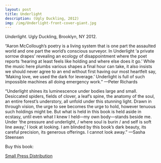 ```yaml
---
layout: post
title: Underlight
description: (Ugly Duckling, 2012)
img: /img/Underlight-front-cover-giant.jpg
---
```



<img class="simple_img" src="{{ site.baseurl }}/img/Underlight-front-cover-giant.jpg" alt="" title="underlight cover image"/>
<div class="col three caption">
	<em>Underlight</em>. Ugly Duckling, Brooklyn, NY 2012. 
</div>

“Aaron McCollough’s poetry is a living system that is one part the assaulted world and one part the world’s conscious surveyor. In Underlight ‘a private sorrow drapes’ revealing an ecology of disappointment where the poet reports ‘hearing at least feels like holding and where else does it go.’ While the music here plumbs various shapes a final hour can take, it also insists we should never agree to an end without first having our most heartfelt say, ‘Making love, we used the dark for leverage.’ Underlight is full of such impossible machines all doing emergency work.” —Peter Richards


“Underlight shines its luminescence under bodies large and small. Desiccated spiders, fields of clover, a leaf’s spine, the anatomy of the soul, an entire forest’s understory, all unfold under this stunning light. Drawn in through vision, the urge to see becomes the urge to hold, however tenuous such holdings might be. But what is held in this book is held aside in ecstasy, until even what I knew I held—my own body—stands beside me. Under ‘the pressure and underlight, / where soul is burin / and self is soft line away,’ I look at looking. I am blinded by this book’s dark beauty, its careful precision, its generous offerings. I cannot look away.” —Sasha Steensen

Buy this book:

[Small Press Distribution](http://www.spdbooks.org/Products/9781937027087/underlight.aspx)

